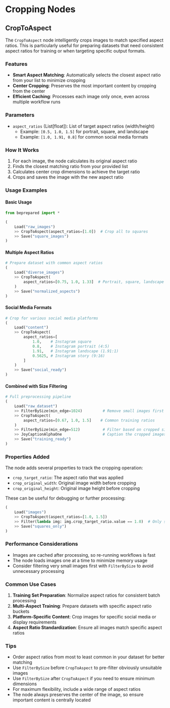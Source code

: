 # Cropping Nodes

## CropToAspect

The `CropToAspect` node intelligently crops images to match specified aspect ratios. This is particularly useful for preparing datasets that need consistent aspect ratios for training or when targeting specific output formats.

### Features

- **Smart Aspect Matching**: Automatically selects the closest aspect ratio from your list to minimize cropping
- **Center Cropping**: Preserves the most important content by cropping from the center
- **Efficient Caching**: Processes each image only once, even across multiple workflow runs

### Parameters

- `aspect_ratios` (List[float]): List of target aspect ratios (width/height)
  - Example: `[0.5, 1.0, 1.5]` for portrait, square, and landscape
  - Example: `[1.0, 1.91, 0.8]` for common social media formats

### How It Works

1. For each image, the node calculates its original aspect ratio
2. Finds the closest matching ratio from your provided list
3. Calculates center crop dimensions to achieve the target ratio
4. Crops and saves the image with the new aspect ratio

### Usage Examples

#### Basic Usage
```python
from beprepared import *

(
    Load("raw_images")
    >> CropToAspect(aspect_ratios=[1.0])  # Crop all to squares
    >> Save("square_images")
)
```

#### Multiple Aspect Ratios
```python
# Prepare dataset with common aspect ratios
(
    Load("diverse_images")
    >> CropToAspect(
        aspect_ratios=[0.75, 1.0, 1.33]  # Portrait, square, landscape
    )
    >> Save("normalized_aspects")
)
```

#### Social Media Formats
```python
# Crop for various social media platforms
(
    Load("content")
    >> CropToAspect(
        aspect_ratios=[
            1.0,    # Instagram square
            0.8,    # Instagram portrait (4:5)
            1.91,   # Instagram landscape (1.91:1)
            0.5625, # Instagram story (9:16)
        ]
    )
    >> Save("social_ready")
)
```

#### Combined with Size Filtering
```python
# Full preprocessing pipeline
(
    Load("raw_dataset")
    >> FilterBySize(min_edge=1024)         # Remove small images first
    >> CropToAspect(
        aspect_ratios=[0.67, 1.0, 1.5]    # Common training ratios
    )
    >> FilterBySize(min_edge=512)          # Filter based on cropped size
    >> JoyCaptionAlphaOne                  # Caption the cropped images
    >> Save("training_ready")
)
```

### Properties Added

The node adds several properties to track the cropping operation:

- `crop_target_ratio`: The aspect ratio that was applied
- `crop_original_width`: Original image width before cropping
- `crop_original_height`: Original image height before cropping

These can be useful for debugging or further processing:

```python
(
    Load("images")
    >> CropToAspect(aspect_ratios=[1.0, 1.5])
    >> Filter(lambda img: img.crop_target_ratio.value == 1.0)  # Only squares
    >> Save("squares_only")
)
```

### Performance Considerations

- Images are cached after processing, so re-running workflows is fast
- The node loads images one at a time to minimize memory usage
- Consider filtering very small images first with `FilterBySize` to avoid unnecessary processing

### Common Use Cases

1. **Training Set Preparation**: Normalize aspect ratios for consistent batch processing
2. **Multi-Aspect Training**: Prepare datasets with specific aspect ratio buckets
3. **Platform-Specific Content**: Crop images for specific social media or display requirements
4. **Aspect Ratio Standardization**: Ensure all images match specific aspect ratios

### Tips

- Order aspect ratios from most to least common in your dataset for better matching
- Use `FilterBySize` before `CropToAspect` to pre-filter obviously unsuitable images
- Use `FilterBySize` after `CropToAspect` if you need to ensure minimum dimensions
- For maximum flexibility, include a wide range of aspect ratios
- The node always preserves the center of the image, so ensure important content is centrally located